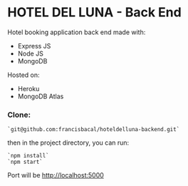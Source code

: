 # HOTEL DEL LUNA - Back End

Hotel booking application back end made with:

- Express JS
- Node JS
- MongoDB

Hosted on:

- Heroku
- MongoDB Atlas


### Clone:

    `git@github.com:francisbacal/hoteldelluna-backend.git`

then in the project directory, you can run:

    `npm install`
    `npm start`

Port will be [http://localhost:5000](http://localhost:5000)